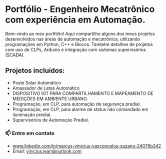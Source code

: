 # Portfólio - Engenheiro Mecatrônico com experiência em Automação.

Bem-vindo ao meu portfólio! Aqui compartilho alguns dos meus projetos desenvolvidos nas áreas de automação e mecatrônica, utilizando programações em Python, C++ e Blocos. Também detalhes de projetos com uso de CLPs, Arduino e integração com sistemas supervisórios (SCADA).

## Projetos incluídos:
- Poste Solar Automático
- Amassador de Latas Automático
- DISPOSITIVO IOT PARA COMPARTILHAMENTO E MAPEAMENTO DE MEDIÇÕES EM AMBIENTE URBANO.
- Programação, em CLP, para automação de segurança predial.
- Programação, em CLP, para alarme de status não comandado em iluminação predial.
- Supervisórios de Automação Predial.

### 📫 Entre em contato
- www.linkedin.com/in/marcus-vinicius-vasconcelos-suzano-24079b242
- Email: vinicius.jean@outlook.com
